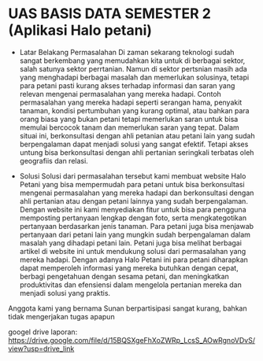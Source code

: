 # UAS BASIS DATA SEMESTER 2 (Aplikasi Halo petani)



- Latar Belakang Permasalahan
  Di zaman sekarang teknologi sudah sangat berkembang yang memudahkan kita untuk di berbagai sektor, salah satunya sektor perrtanian. Namun di sektor pertsnian masih ada yang menghadapi berbagai masalah dan memerlukan solusinya, tetapi para petani pasti kurang akses terhadap informasi dan saran yang relevan mengenai permasalahan yang mereka hadapi. Contoh permasalahan yang mereka hadapi seperti serangan hama, penyakit tanaman, kondisi pertumbuhan yang kurang optimal, atau bahkan para orang biasa yang bukan petani tetapi memerlukan saran untuk bisa memulai bercocok tanam dan memerlukan saran yang tepat. Dalam situai ini, berkonsultasi dengan ahli petanian atau petani lain yang sudah berpengalaman dapat menjadi solusi yang sangat efektif. Tetapi akses untung bisa berkonsultasi dengan ahli pertanian seringkali terbatas oleh geografiis dan relasi.

- Solusi 
  Solusi dari permasalahan tersebut kami membuat website Halo Petani yang bisa mempermudah para petani untuk bisa berkonsultasi mengenai permasalahan yang mereka hadapi dan berkonsultasi dengan ahli pertanian atau dengan petani lainnya yang sudah berpengalaman. Dengan website ini kami menyediakan fitur untuk bisa para pengguna memposting pertanyaan lengkap dengan foto, serta mengkategotikan pertanyaan berdasarkan jenis tanaman. Para petani juga bisa menjawab pertanyaan dari petani lain yang mungkin sudah berpengalaman dalam masalah yang dihadapi petani lain. Petani juga bisa melihat berbagai artikel di website ini untuk mendukung solusi dari permasalahan yang mereka hadapi.
    Dengan adanya Halo Petani ini para petani diharapkan dapat  memperoleh informasi yang mereka butuhkan dengan cepat, berbagi pengetahuan dengan sesama petani, dan meningkatkan produktivitas dan efensiensi dalam mengelola pertanian mereka dan menjadi solusi yang praktis.

Anggota kami yang bernama Sunan berpartisipasi sangat kurang, bahkan tidak mengerjakan tugas apapun

googel drive laporan:
https://drive.google.com/file/d/15BQSXgeFhXoZWRp_LcsS_AOwRgnoVDvS/view?usp=drive_link



  
